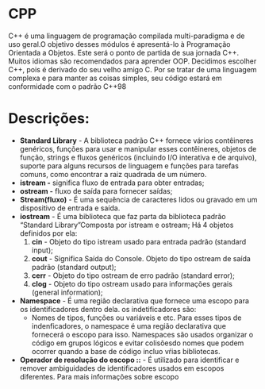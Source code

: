 # CPP
C++ é uma linguagem de programação compilada multi-paradigma e de uso geral.O objetivo desses módulos é apresentá-lo à Programação Orientada a Objetos.
Este será o ponto de partida de sua jornada C++. Muitos idiomas são recomendados para aprender
OOP. Decidimos escolher C++, pois é derivado do seu velho amigo C.
Por se tratar de uma linguagem complexa e para manter as coisas simples, seu código estará em
conformidade com o padrão C++98

# Descrições:

- **Standard Library** - A biblioteca padrão C++ fornece vários contêineres genéricos, funções para usar e manipular esses contêineres, objetos de função, strings e fluxos genéricos (incluindo I/O interativa e de arquivo), suporte para alguns recursos de linguagem e funções para tarefas comuns, como encontrar a raiz quadrada de um número.
- **istream -** significa fluxo de entrada para obter entradas;
- **ostream -** fluxo de saída para fornecer saídas;
- **Stream(fluxo)** - É uma sequência de caracteres lidos ou gravado em um dispositivo de entrada e saída.
- **iostream** - É uma biblioteca que faz parta da biblioteca padrão “Standard Library”Composta por istream e ostream; Há 4 objetos definidos por ela:
    1. **cin** - Objeto do tipo istream usado para entrada padrão (standard input);
    2. **cout** - Significa Saída do Console. Objeto do tipo ostream de saída padrão (standard output);
    3. **cerr** - Objeto do tipo ostream de erro padrão (standard error);
    4. **clog** - Objeto do tipo ostream usado para informações gerais (general information);
- **Namespace** - É uma região declarativa que fornece uma escopo para os identificadores dentro dela. os indetificadores são:
    - Nomes de tipos, funções ou variáveis e etc. Para esses tipos de indenficadores, o namespace é uma região declarativa que fornecerá o escopo para isso.
    Namespaces são usados organizar o código em grupos lógicos e evitar colisõesdo nomes que podem ocorrer quando a base de código incluo vŕias bibliotecas.
- **Operador de resolução do escopo ::** - É utilizado para identificar e remover ambiguidades de identificadores usados em escopos diferentes. Para mais informações sobre escopo

##
